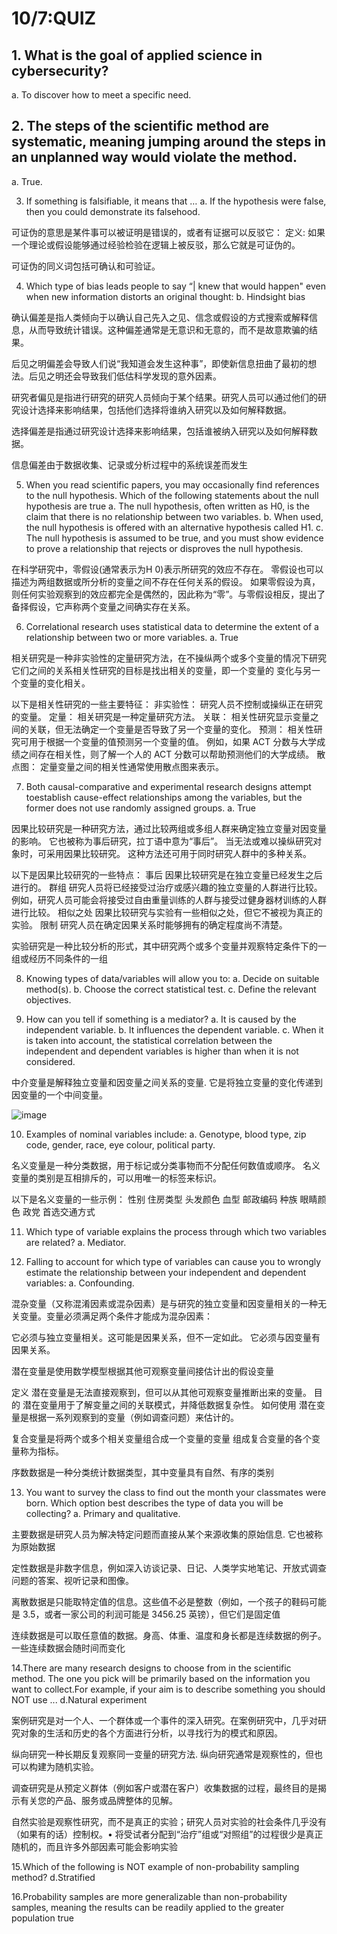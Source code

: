 # 10/7:QUIZ

## 1. What is the goal of applied science in cybersecurity?
a. To discover how to meet a specific need.


## 2. The steps of the scientific method are systematic, meaning jumping around the steps in an unplanned way would violate the method.
a. True.

3. If something is falsifiable, it means that …
a. If the hypothesis were false, then you could demonstrate its falsehood.

  可证伪的意思是某件事可以被证明是错误的，或者有证据可以反驳它： 
  定义:
  如果一个理论或假设能够通过经验检验在逻辑上被反驳，那么它就是可证伪的。

可证伪的同义词包括可确认和可验证。

4. Which type of bias leads people to say “| knew that would happen" even when new information distorts an original thought:
b. Hindsight bias

  确认偏差是指人类倾向于以确认自己先入之见、信念或假设的方式搜索或解释信息，从而导致统计错误。这种偏差通​​常是无意识和无意的，而不是故意欺骗的结果。
  
  后见之明偏差会导致人们说“我知道会发生这种事”，即使新信息扭曲了最初的想法。后见之明还会导致我们低估科学发现的意外因素。
  
  研究者偏见是指进行研究的研究人员倾向于某个结果。研究人员可以通过他们的研究设计选择来影响结果，包括他们选择将谁纳入研究以及如何解释数据。
  
  选择偏差是指通过研究设计选择来影响结果，包括谁被纳入研究以及如何解释数据。
  
  信息偏差由于数据收集、记录或分析过程中的系统误差而发生

5. When you read scientific papers, you may occasionally find references to the null hypothesis. Which of the following statements about the null hypothesis are true
a. The null hypothesis, often written as H0, is the claim that there is no relationship between two variables.
b. When used, the null hypothesis is offered with an alternative hypothesis called H1.
c. The null hypothesis is assumed to be true, and you must show evidence to prove a relationship that rejects or disproves the null hypothesis.

  在科学研究中，零假设(通常表示为H 0)表示所研究的效应不存在。 零假设也可以描述为两组数据或所分析的变量之间不存在任何关系的假设。
  如果零假设为真，则任何实验观察到的效应都完全是偶然的，因此称为“零”。与零假设相反，提出了备择假设，它声称两个变量之间确实存在关系。


6. Correlational research uses statistical data to determine the extent of a relationship between two or more variables.
a. True

  相关研究是一种非实验性的定量研究方法，在不操纵两个或多个变量的情况下研究它们之间的关系相关性研究的目标是找出相关的变量，即一个变量的 变化与另一个变量的变化相关。

  以下是相关性研究的一些主要特征： 
  非实验性： 研究人员不控制或操纵正在研究的变量。 
  定量： 相关研究是一种定量研究方法。 
  关联： 相关性研究显示变量之间的关联，但无法确定一个变量是否导致了另一个变量的变化。 
  预测： 相关性研究可用于根据一个变量的值预测另一个变量的值。 例如，如果 ACT 分数与大学成绩之间存在相关性，则了解一个人的 ACT 分数可以帮助预测他们的大学成绩。 
  散点图： 定量变量之间的相关性通常使用散点图来表示。


7. Both causal-comparative and experimental research designs attempt toestablish cause-effect relationships among the variables, but the former does not use randomly assigned groups.
a. True

  因果比较研究是一种研究方法，通过比较两组或多组人群来确定独立变量对因变量的影响。 它也被称为事后研究，拉丁语中意为“事后”。 
  当无法或难以操纵研究对象时，可采用因果比较研究。 这种方法还可用于同时研究人群中的多种关系。 
  
  以下是因果比较研究的一些特点： 
  事后
  因果比较研究是在独立变量已经发生之后进行的。 
  群组
  研究人员将已经接受过治疗或感兴趣的独立变量的人群进行比较。 例如，研究人员可能会将接受过自由重量训练的人群与接受过健身器材训练的人群进行比较。 
  相似之处
  因果比较研究与实验有一些相似之处，但它不被视为真正的实验。 
  限制
  研究人员在确定因果关系时能够拥有的确定程度尚不清楚。
  
  实验研究是一种比较分析的形式，其中研究两个或多个变量并观察特定条件下的一组或经历不同条件的一组



8. Knowing types of data/variables will allow you to:
a. Decide on suitable method(s).
b. Choose the correct statistical test.
c. Define the relevant objectives.

9. How can you tell if something is a mediator?
a. It is caused by the independent variable.
b. It influences the dependent variable.
c. When it is taken into account, the statistical correlation between the independent and dependent variables is higher than when it is not considered.

  中介变量是解释独立变量和因变量之间关系的变量. 它是将独立变量的变化传递到因变量的一个中间变量。 

![image](https://github.com/muyue-jpg/warwick-study/blob/main/cyber%20security%20methods/img1.png)


10. Examples of nominal variables include:
a. Genotype, blood type, zip code, gender, race, eye colour, political party. 

  名义变量是一种分类数据，用于标记或分类事物而不分配任何数值或顺序。 名义变量的类别是互相排斥的，可以用唯一的标签来标识。 
  
  以下是名义变量的一些示例：
  性别
  住房类型
  头发颜色
  血型
  邮政编码
  种族
  眼睛颜色
  政党
  首选交通方式 

11. Which type of variable explains the process through which two variables are related?
a. Mediator. 

12. Falling to account for which type of variables can cause you to wrongly estimate the relationship between your independent and dependent variables:
a. Confounding.


  混杂变量（又称混淆因素或混杂因素）是与研究的独立变量和因变量相关的一种无关变量。变量必须满足两个条件才能成为混杂因素：
  
  它必须与独立变量相关。这可能是因果关系，但不一定如此。
  它必须与因变量有因果关系。
  
  潜在变量是使用数学模型根据其他可观察变量间接估计出的假设变量
  
  定义
  潜在变量是无法直接观察到，但可以从其他可观察变量推断出来的变量。 
  目的
  潜在变量用于了解变量之间的关联模式，并降低数据复杂性。 
  如何使用
  潜在变量是根据一系列观察到的变量（例如调查问题）来估计的。
  
  复合变量是将两个或多个相关变量组合成一个变量的变量 组成复合变量的各个变量称为指标。
  
  序数数据是一种分类统计数据类型，其中变量具有自然、有序的类别

13. You want to survey the class to find out the month your classmates were born. Which option best describes the type of data you will be collecting?
a. Primary and qualitative.

  主要数据是研究人员为解决特定问题而直接从某个来源收集的原始信息. 它也被称为原始数据
  
  定性数据是非数字信息，例如深入访谈记录、日记、人类学实地笔记、开放式调查问题的答案、视听记录和图像。
  
  离散数据是只能取特定值的信息。这些值不必是整数（例如，一个孩子的鞋码可能是 3.5，或者一家公司的利润可能是 3456.25 英镑），但它们是固定值 
  
  连续数据是可以取任意值的数据。身高、体重、温度和身长都是连续数据的例子。一些连续数据会随时间而变化

14.There are many research designs to choose from in the scientific method. The one you pick will be primarily based on the information you want to collect.For example, if your aim is to describe something you should NOT use ...
d.Natural experiment

  案例研究是对一个人、一个群体或一个事件的深入研究。在案例研究中，几乎对研究对象的生活和历史的各个方面进行分析，以寻找行为的模式和原因。
  
  纵向研究一种长期反复观察同一变量的研究方法. 纵向研究通常是观察性的，但也可以构建为随机实验。
  
  调查研究是从预定义群体（例如客户或潜在客户）收集数据的过程，最终目的是揭示有关您的产品、服务或品牌整体的见解。
  
  自然实验是观察性研究，而不是真正的实验；研究人员对实验的社会条件几乎没有（如果有的话）控制权。• 将受试者分配到“治疗”组或“对照组”的过程很少是真正随机的，而且许多外部因素可能会影响实验

15.Which of the following is NOT example of non-probability sampling method?
d.Stratified

16.Probability samples are more generalizable than non-probability samples, meaning the results can be readily applied to the greater population
true





